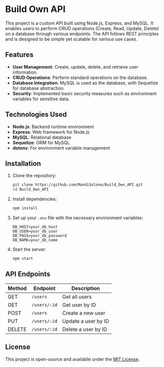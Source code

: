 # Build Own API

This project is a custom API built using Node.js, Express, and MySQL. It enables users to perform CRUD operations (Create, Read, Update, Delete) on a database through various endpoints. The API follows REST principles and is designed to be simple yet scalable for various use cases.

## Features

- **User Management**: Create, update, delete, and retrieve user information.
- **CRUD Operations**: Perform standard operations on the database.
- **Database Integration**: MySQL is used as the database, with Sequelize for database abstraction.
- **Security**: Implemented basic security measures such as environment variables for sensitive data.

## Technologies Used

- **Node.js**: Backend runtime environment
- **Express**: Web framework for Node.js
- **MySQL**: Relational database
- **Sequelize**: ORM for MySQL
- **dotenv**: For environment variable management

## Installation

1. Clone the repository:
   ```bash
   git clone https://github.com/MandiSolone/Build_Own_API.git
   cd Build_Own_API
   ```

2. Install dependencies:
   ```bash
   npm install
   ```

3. Set up your `.env` file with the necessary environment variables:
   ```
   DB_HOST=your_db_host
   DB_USER=your_db_user
   DB_PASS=your_db_password
   DB_NAME=your_db_name
   ```

4. Start the server:
   ```bash
   npm start
   ```

## API Endpoints

| Method | Endpoint | Description |
| ------ | -------- | ----------- |
| GET    | `/users` | Get all users |
| GET    | `/users/:id` | Get user by ID |
| POST   | `/users` | Create a new user |
| PUT    | `/users/:id` | Update a user by ID |
| DELETE | `/users/:id` | Delete a user by ID |

## License

This project is open-source and available under the [MIT License](LICENSE).

